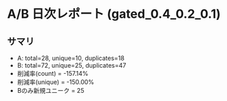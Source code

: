 # A/B 日次レポート (gated_0.4_0.2_0.1)

## サマリ
- A: total=28, unique=10, duplicates=18
- B: total=72, unique=25, duplicates=47
- 削減率(count) = -157.14%
- 削減率(unique) = -150.00%
- Bのみ新規ユニーク = 25